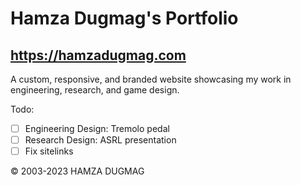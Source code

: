 # Hamza Dugmag's Portfolio
## https://hamzadugmag.com

A custom, responsive, and branded website showcasing my work in engineering, research, and game design.

Todo:

- [ ] Engineering Design: Tremolo pedal
- [ ] Research Design: ASRL presentation
- [ ] Fix sitelinks

© 2003-2023 HAMZA DUGMAG
